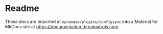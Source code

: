 # Readme
These docs are imported at `opnsense/plugins/configsync` into a Material for MkDocs site at 
https://documentation.threatpatrols.com 
